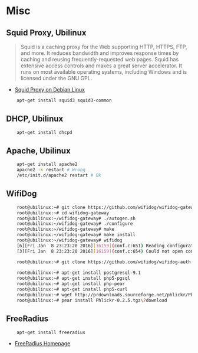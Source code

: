 Misc
==

## Squid Proxy, Ubilinux

> Squid is a caching proxy for the Web supporting HTTP, HTTPS, FTP, and more. It reduces bandwidth and improves response times by caching and reusing frequently-requested web pages. Squid has extensive access controls and makes a great server accelerator. It runs on most available operating systems, including Windows and is licensed under the GNU GPL. 

- [Squid Proxy on Debian Linux](http://linuxaria.com/pills/how-to-setup-a-squid-proxy-on-your-debian-linux)

```sh
    apt-get install squid3 squid3-common
```

## DHCP, Ubilinux

```sh
    apt-get install dhcpd
```

## Apache, Ubilinux


```sh
    apt-get install apache2
    apache2 -k restart # Wrong
    /etc/init.d/apache2 restart # Ok
```

## WifiDog

```sh
    root@ubilinux:~# git clone https://github.com/wifidog/wifidog-gateway.git
    root@ubilinux:~# cd wifidog-gateway
    root@ubilinux:~/wifidog-gateway# ./autogen.sh
    root@ubilinux:~/wifidog-gateway# ./configure
    root@ubilinux:~/wifidog-gateway# make
    root@ubilinux:~/wifidog-gateway# make install
    root@ubilinux:~/wifidog-gateway# wifidog 
    [6][Fri Jan  8 23:23:20 2016][16159](conf.c:651) Reading configuration file '/usr/local/etc/wifidog.conf'
    [3][Fri Jan  8 23:23:20 2016][16159](conf.c:654) Could not open configuration file '/usr/local/etc/wifidog.conf', exiting...

    root@ubilinux:~# git clone https://github.com/wifidog/wifidog-auth.git
    
    root@ubilinux:~# apt-get install postgresql-9.1
    root@ubilinux:~# apt-get install php5-pgsql
    root@ubilinux:~# apt-get install php-pear
    root@ubilinux:~# apt-get install php5-curl
    root@ubilinux:~# wget http://prdownloads.sourceforge.net/phlickr/Phlickr-0.2.5.tgz?download
    root@ubilinux:~# pear install Phlickr-0.2.5.tgz\?download
```

## FreeRadius

```sh
    apt-get install freeradius
```

- [FreeRadius Homepage](http://freeradius.org/)
